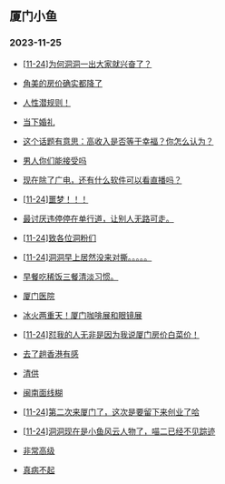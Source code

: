 ## 厦门小鱼 
### 2023-11-25

+ [[11-24]为何洞洞一出大家就兴奋了？](http://bbs.xmfish.com/read-htm-tid-18110660.html)

+ [角美的房价确实都降了](http://bbs.xmfish.com/read-htm-tid-18110669.html)

+ [人性潜规则！](http://bbs.xmfish.com/read-htm-tid-18110610.html)

+ [当下婚礼](http://bbs.xmfish.com/read-htm-tid-18110654.html)

+ [这个话题有意思：高收入是否等于幸福？你怎么认为？](http://bbs.xmfish.com/read-htm-tid-18110668.html)

+ [男人你们能接受吗](http://bbs.xmfish.com/read-htm-tid-18110944.html)

+ [现在除了广电，还有什么软件可以看直播吗？](http://bbs.xmfish.com/read-htm-tid-18110623.html)

+ [[11-24]噩梦！！！](http://bbs.xmfish.com/read-htm-tid-18110854.html)

+ [最讨厌违停停在单行道，让别人无路可走。](http://bbs.xmfish.com/read-htm-tid-18110760.html)

+ [[11-24]致各位洞粉们](http://bbs.xmfish.com/read-htm-tid-18110655.html)

+ [[11-24]洞洞早上居然没来对撕。。。。。](http://bbs.xmfish.com/read-htm-tid-18110790.html)

+ [早餐吃稀饭三餐清淡习惯。](http://bbs.xmfish.com/read-htm-tid-18110661.html)

+ [厦门医院](http://bbs.xmfish.com/read-htm-tid-18110817.html)

+ [冰火两重天！厦门咖啡展和眼镜展](http://bbs.xmfish.com/read-htm-tid-18110921.html)

+ [[11-24]怼我的人无非是因为我说厦门房价白菜价！](http://bbs.xmfish.com/read-htm-tid-18111000.html)

+ [去了趟香港有感](http://bbs.xmfish.com/read-htm-tid-18111027.html)

+ [清供](http://bbs.xmfish.com/read-htm-tid-18110836.html)

+ [闽南面线糊](http://bbs.xmfish.com/read-htm-tid-18110763.html)

+ [[11-24]第二次来厦门了，这次是要留下来创业了哈](http://bbs.xmfish.com/read-htm-tid-18110990.html)

+ [[11-24]洞洞现在是小鱼风云人物了，喵二已经不见踪迹](http://bbs.xmfish.com/read-htm-tid-18110918.html)

+ [非常高级](http://bbs.xmfish.com/read-htm-tid-18110953.html)

+ [真病不起](http://bbs.xmfish.com/read-htm-tid-18111049.html)

